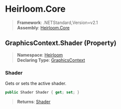 # Heirloom.Core

> **Framework**: .NETStandard,Version=v2.1  
> **Assembly**: [Heirloom.Core][0]

## GraphicsContext.Shader (Property)

> **Namespace**: [Heirloom][0]  
> **Declaring Type**: [GraphicsContext][1]

### Shader

Gets or sets the active shader.

```cs
public Shader Shader { get; set; }
```

> **Returns**: [Shader][2]

[0]: ../../../Heirloom.Core.md
[1]: ../GraphicsContext.md
[2]: ../Shader.md
